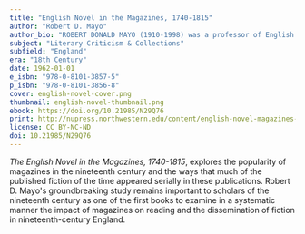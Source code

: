 ```yaml
---
title: "English Novel in the Magazines, 1740-1815"
author: "Robert D. Mayo"
author_bio: "ROBERT DONALD MAYO (1910-1998) was a professor of English at Northwestern University for 35 years. A native of Chicago, he earned his Ph.D. at Princeton University and taught at Oberlin College and Northwestern University. He edited The Analyst, and published widely on 18th century English fiction."
subject: "Literary Criticism & Collections"
subfield: "England"
era: "18th Century"
date: 1962-01-01
e_isbn: "978-0-8101-3857-5"
p_isbn: "978-0-8101-3856-8"
cover: english-novel-cover.png
thumbnail: english-novel-thumbnail.png
ebook: https://doi.org/10.21985/N29Q76
print: http://nupress.northwestern.edu/content/english-novel-magazines-1740-1815
license: CC BY-NC-ND
doi: 10.21985/N29Q76
---
```

_The English Novel in the Magazines, 1740-1815_, explores the popularity of magazines in the nineteenth century and the ways that much of the published fiction of the time appeared serially in these publications. Robert D. Mayo's groundbreaking study remains important to scholars of the nineteenth century as one of the first books to examine in a systematic manner the impact of magazines on reading and the dissemination of fiction in nineteenth-century England.
